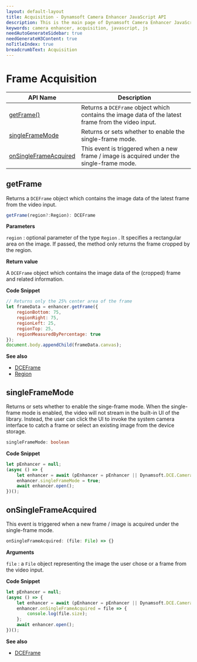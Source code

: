 ```yaml
---
layout: default-layout
title: Acquisition - Dynamsoft Camera Enhancer JavaScript API
description: This is the main page of Dynamsoft Camera Enhancer JavaScript SDK Acquisition.
keywords: camera enhancer, acquisition, javascript, js
needAutoGenerateSidebar: true
needGenerateH3Content: true
noTitleIndex: true
breadcrumbText: Acquisition
---
```


# Frame Acquisition

| API Name | Description |
|---|---|
| [getFrame()](#getframe) | Returns a `DCEFrame` object which contains the image data of the latest frame from the video input. |
| [singleFrameMode](#singleframemode) | Returns or sets whether to enable the single-frame mode. |
| [onSingleFrameAcquired](#onsingleframeacquired) | This event is triggered when a new frame / image is acquired under the single-frame mode. |

## getFrame

Returns a `DCEFrame` object which contains the image data of the latest frame from the video input.

```typescript
getFrame(region?:Region): DCEFrame
```

**Parameters**

`region` : optional parameter of the type `Region` . It specifies a rectangular area on the image. If passed, the method only returns the frame cropped by the region.

**Return value**

A `DCEFrame` object which contains the image data of the (cropped) frame and related information.

**Code Snippet**

```javascript
// Returns only the 25% center area of the frame
let frameData = enhancer.getFrame({
    regionBottom: 75,
    regionRight: 75,
    regionLeft: 25,
    regionTop: 25,
    regionMeasuredByPercentage: true
});
document.body.appendChild(frameData.canvas);
```

**See also**

* [DCEFrame](interface/dceframe.md)
* [Region](interface/region.md)

## singleFrameMode

Returns or sets whether to enable the singe-frame mode. When the single-frame mode is enabled, the video will not stream in the built-in UI of the library. Instead, the user can click the UI to invoke the system camera interface to catch a frame or select an existing image from the device storage.

```typescript
singleFrameMode: boolean
```

**Code Snippet**

```javascript
let pEnhancer = null;
(async () => {
    let enhancer = await (pEnhancer = pEnhancer || Dynamsoft.DCE.CameraEnhancer.createInstance());
    enhancer.singleFrameMode = true;
    await enhancer.open();
})();
```

## onSingleFrameAcquired

This event is triggered when a new frame / image is acquired under the single-frame mode.

```typescript
onSingleFrameAcquired: (file: File) => {}
```

**Arguments**

`file` : a `File` object representing the image the user chose or a frame from the video input.

**Code Snippet**

```javascript
let pEnhancer = null;
(async () => {
    let enhancer = await (pEnhancer = pEnhancer || Dynamsoft.DCE.CameraEnhancer.createInstance());
    enhancer.onSingleFrameAcquired = file => {
        console.log(file.size);
    };
    await enhancer.open();
})();
```

**See also**

* [DCEFrame](interface/dceframe.md)
